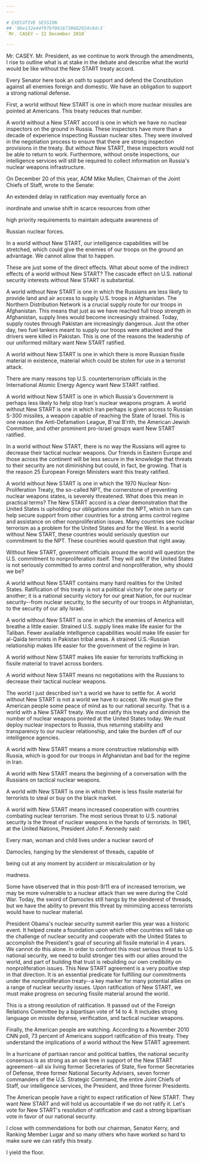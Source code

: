 ```yaml
---
---

# EXECUTIVE SESSION
## `06e132e44f97bf0616730682924c84c3`
`Mr. CASEY — 22 December 2010`

---
```



Mr. CASEY. Mr. President, as we continue to work through the 
amendments, I rise to outline what is at stake in the debate and 
describe what the world would be like without the New START treaty 
accord.

Every Senator here took an oath to support and defend the 
Constitution against all enemies foreign and domestic. We have an 
obligation to support a strong national defense.

First, a world without New START is one in which more nuclear 
missiles are pointed at Americans. This treaty reduces that number.

A world without a New START accord is one in which we have no nuclear 
inspectors on the ground in Russia. These inspectors have more than a 
decade of experience inspecting Russian nuclear sites. They were 
involved in the negotiation process to ensure that there are strong 
inspection provisions in the treaty. But without New START, these 
inspectors would not be able to return to work. Furthermore, without 
onsite inspections, our intelligence services will still be required to 
collect information on Russia's nuclear weapons infrastructure.

On December 20 of this year, ADM Mike Mullen, Chairman of the Joint 
Chiefs of Staff, wrote to the Senate:




 An extended delay in ratification may eventually force an 


 inordinate and unwise shift in scarce resources from other 


 high priority requirements to maintain adequate awareness of 


 Russian nuclear forces.


In a world without New START, our intelligence capabilities will be 
stretched, which could give the enemies of our troops on the ground an 
advantage. We cannot allow that to happen.

These are just some of the direct effects. What about some of the 
indirect effects of a world without New START? The cascade effect on 
U.S. national security interests without New START is substantial.

A world without New START is one in which the Russians are less 
likely to provide land and air access to supply U.S. troops in 
Afghanistan. The Northern Distribution Network is a crucial supply 
route for our troops in Afghanistan. This means that just as we have 
reached full troop strength in Afghanistan, supply lines would become 
increasingly strained. Today, supply routes through Pakistan are 
increasingly dangerous. Just the other day, two fuel tankers meant to 
supply our troops were attacked and the drivers were killed in 
Pakistan. This is one of the reasons the leadership of our uniformed 
military want New START ratified.

A world without New START is one in which there is more Russian 
fissile material in existence, material which could be stolen for use 
in a terrorist attack.

There are many reasons top U.S. counterterrorism officials in the 
International Atomic Energy Agency want New START ratified.

A world without New START is one in which Russia's Government is 
perhaps less likely to help stop Iran's nuclear weapons program. A 
world without New START is one in which Iran perhaps is given access to 
Russian S-300 missiles, a weapon capable of reaching the State of 
Israel. This is one reason the Anti-Defamation League, B'nai B'rith, 
the American Jewish Committee, and other prominent pro-Israel groups 
want New START ratified.



In a world without New START, there is no way the Russians will agree 
to decrease their tactical nuclear weapons. Our friends in Eastern 
Europe and those across the continent will be less secure in the 
knowledge that threats to their security are not diminishing but could, 
in fact, be growing. That is the reason 25 European Foreign Ministers 
want this treaty ratified.

A world without New START is one in which the 1970 Nuclear Non-
Proliferation Treaty, the so-called NPT, the cornerstone of preventing 
nuclear weapons states, is severely threatened. What does this mean in 
practical terms? The New START accord is a clear demonstration that the 
United States is upholding our obligations under the NPT, which in turn 
can help secure support from other countries for a strong arms control 
regime and assistance on other nonproliferation issues. Many countries 
see nuclear terrorism as a problem for the United States and for the 
West. In a world without New START, these countries would seriously 
question our commitment to the NPT. These countries would question that 
right away.

Without New START, government officials around the world will 
question the U.S. commitment to nonproliferation itself. They will ask: 
If the United States is not seriously committed to arms control and 
nonproliferation, why should we be?

A world without New START contains many hard realities for the United 
States. Ratification of this treaty is not a political victory for one 
party or another; it is a national security victory for our great 
Nation, for our nuclear security--from nuclear security, to the 
security of our troops in Afghanistan, to the security of our ally 
Israel.

A world without New START is one in which the enemies of America will 
breathe a little easier. Strained U.S. supply lines make life easier 
for the Taliban. Fewer available intelligence capabilities would make 
life easier for al-Qaida terrorists in Pakistan tribal areas. A 
strained U.S.-Russian relationship makes life easier for the government 
of the regime in Iran.

A world without New START makes life easier for terrorists 
trafficking in fissile material to travel across borders.

A world without New START means no negotiations with the Russians to 
decrease their tactical nuclear weapons.

The world I just described isn't a world we have to settle for. A 
world without New START is not a world we have to accept. We must give 
the American people some peace of mind as to our national security. 
That is a world with a New START treaty. We must ratify this treaty and 
diminish the number of nuclear weapons pointed at the United States 
today. We must deploy nuclear inspectors to Russia, thus returning 
stability and transparency to our nuclear relationship, and take the 
burden off of our intelligence agencies.

A world with New START means a more constructive relationship with 
Russia, which is good for our troops in Afghanistan and bad for the 
regime in Iran.

A world with New START means the beginning of a conversation with the 
Russians on tactical nuclear weapons.

A world with New START is one in which there is less fissile material 
for terrorists to steal or buy on the black market.

A world with New START means increased cooperation with countries 
combating nuclear terrorism. The most serious threat to U.S. national 
security is the threat of nuclear weapons in the hands of terrorists. 
In 1961, at the United Nations, President John F. Kennedy said:




 Every man, woman and child lives under a nuclear sword of 


 Damocles, hanging by the slenderest of threads, capable of 


 being cut at any moment by accident or miscalculation or by 


 madness.


Some have observed that in this post-9/11 era of increased terrorism, 
we may be more vulnerable to a nuclear attack than we were during the 
Cold War. Today, the sword of Damocles still hangs by the slenderest of 
threads, but we have the ability to prevent this threat by minimizing 
access terrorists would have to nuclear material.

President Obama's nuclear security summit earlier this year was a 
historic event. It helped create a foundation upon which other 
countries will take up the challenge of nuclear security and cooperate 
with the United States to accomplish the President's goal of securing 
all fissile material in 4 years. We cannot do this alone. In order to 
confront this most serious threat to U.S. national security, we need to 
build stronger ties with our allies around the world, and part of 
building that trust is rebuilding our own credibility on 
nonproliferation issues. This New START agreement is a very positive 
step in that direction. It is an essential predicate for fulfilling our 
commitments under the nonproliferation treaty--a key marker for many 
potential allies on a range of nuclear security issues. Upon 
ratification of New START, we must make progress on securing fissile 
material around the world.

This is a strong resolution of ratification. It passed out of the 
Foreign Relations Committee by a bipartisan vote of 14 to 4. It 
includes strong language on missile defense, verification, and tactical 
nuclear weapons.

Finally, the American people are watching. According to a November 
2010 CNN poll, 73 percent of Americans support ratification of this 
treaty. They understand the implications of a world without the New 
START agreement.

In a hurricane of partisan rancor and political battles, the national 
security consensus is as strong as an oak tree in support of the New 
START agreement--all six living former Secretaries of State, five 
former Secretaries of Defense, three former National Security Advisers, 
seven former commanders of the U.S. Strategic Command, the entire Joint 
Chiefs of Staff, our intelligence services, the President, and three 
former Presidents.

The American people have a right to expect ratification of New START. 
They want New START and will hold us accountable if we do not ratify 
it. Let's vote for New START's resolution of ratification and cast a 
strong bipartisan vote in favor of our national security.

I close with commendations for both our chairman, Senator Kerry, and 
Ranking Member Lugar and so many others who have worked so hard to make 
sure we can ratify this treaty.

I yield the floor.